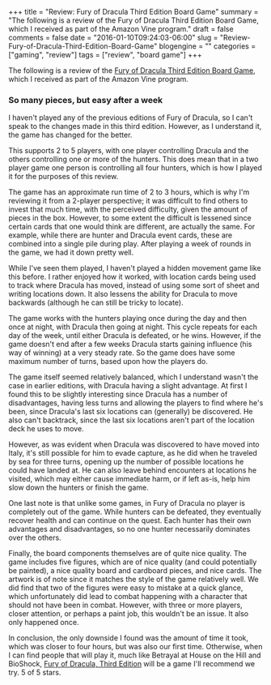 +++
title = "Review: Fury of Dracula Third Edition Board Game"
summary = "The following is a review of the Fury of Dracula Third Edition Board Game, which I received as part of the Amazon Vine program."
draft = false
comments = false
date = "2016-01-10T09:24:03-06:00"
slug = "Review-Fury-of-Dracula-Third-Edition-Board-Game"
blogengine = ""
categories = ["gaming", "review"]
tags = ["review", "board game"]
+++

<div class="note"><p>The following is a review of the <a href="http://amzn.to/1OkfQMt">Fury of Dracula Third Edition Board Game</a>, which I received as part of the Amazon Vine program.</p></div>

<h3>So many pieces, but easy after a week</h3>

<p>I haven't played any of the previous editions of Fury of Dracula, so I can't speak to the changes made in this third edition. However, as I understand it, the game has changed for the better.</p>

<p>This supports 2 to 5 players, with one player controlling Dracula and the others controlling one or more of the hunters. This does mean that in a two player game one person is controlling all four hunters, which is how I played it for the purposes of this review.</p>

<p>The game has an approximate run time of 2 to 3 hours, which is why I'm reviewing it from a 2-player perspective; it was difficult to find others to invest that much time, with the perceived difficulty, given the amount of pieces in the box. However, to some extent the difficult is lessened since certain cards that one would think are different, are actually the same. For example, while there are hunter and Dracula event cards, these are combined into a single pile during play. After playing a week of rounds in the game, we had it down pretty well.</p>

<p>While I've seen them played, I haven't played a hidden movement game like this before. I rather enjoyed how it worked, with location cards being used to track where Dracula has moved, instead of using some sort of sheet and writing locations down. It also lessens the ability for Dracula to move backwards (although he can still be tricky to locate).</p>

<p>The game works with the hunters playing once during the day and then once at night, with Dracula then going at night. This cycle repeats for each day of the week, until either Dracula is defeated, or he wins. However, if the game doesn't end after a few weeks Dracula starts gaining influence (his way of winning) at a very steady rate. So the game does have some maximum number of turns, based upon how the players do.</p>

<p>The game itself seemed relatively balanced, which I understand wasn't the case in earlier editions, with Dracula having a slight advantage. At first I found this to be slightly interesting since Dracula has a number of disadvantages, having less turns and allowing the players to find where he's been, since Dracula's last six locations can (generally) be discovered. He also can't backtrack, since the last six locations aren't part of the location deck he uses to move.</p>

<p>However, as was evident when Dracula was discovered to have moved into Italy, it's still possible for him to evade capture, as he did when he traveled by sea for three turns, opening up the number of possible locations he could have landed at. He can also leave behind encounters at locations he visited, which may either cause immediate harm, or if left as-is, help him slow down the hunters or finish the game.</p>

<p>One last note is that unlike some games, in Fury of Dracula no player is completely out of the game. While hunters can be defeated, they eventually recover health and can continue on the quest. Each hunter has their own advantages and disadvantages, so no one hunter necessarily dominates over the others.</p>

<p>Finally, the board components themselves are of quite nice quality. The game includes five figures, which are of nice quality (and could potentially be painted), a nice quality board and cardboard pieces, and nice cards. The artwork is of note since it matches the style of the game relatively well. We did find that two of the figures were easy to mistake at a quick glance, which unfortunately did lead to combat happening with a character that should not have been in combat. However, with three or more players, closer attention, or perhaps a paint job, this wouldn't be an issue. It also only happened once.</p>

<p>In conclusion, the only downside I found was the amount of time it took, which was closer to four hours, but was also our first time. Otherwise, when I can find people that will play it, much like Betrayal at House on the Hill and BioShock, <a href="http://amzn.to/1OkfQMt">Fury of Dracula, Third Edition</a> will be a game I'll recommend we try. 5 of 5 stars.</p>
